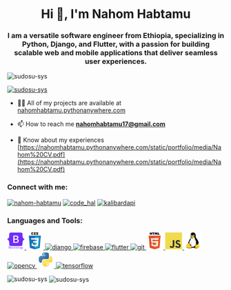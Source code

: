 <h1 align="center">Hi 👋, I'm Nahom Habtamu</h1>
<h3 align="center">I am a versatile software engineer from Ethiopia, specializing in Python, Django, and Flutter, with a passion for building scalable web and mobile applications that deliver seamless user experiences.</h3>

<p align="left"> <img src="https://komarev.com/ghpvc/?username=sudosu-sys&label=Profile%20views&color=0e75b6&style=flat" alt="sudosu-sys" /> </p>

<p align="left"> <a href="https://github.com/ryo-ma/github-profile-trophy"><img src="https://github-profile-trophy.vercel.app/?username=sudosu-sys" alt="sudosu-sys" /></a> </p>

- 👨‍💻 All of my projects are available at [nahomhabtamu.pythonanywhere.com](nahomhabtamu.pythonanywhere.com)

- 📫 How to reach me **nahomhabtamu17@gmail.com**

- 📄 Know about my experiences [https://nahomhabtamu.pythonanywhere.com/static/portfolio/media/Nahom%20CV.pdf](https://nahomhabtamu.pythonanywhere.com/static/portfolio/media/Nahom%20CV.pdf)

<h3 align="left">Connect with me:</h3>
<p align="left">
<a href="https://linkedin.com/in/nahom-habtamu" target="blank"><img align="center" src="https://raw.githubusercontent.com/rahuldkjain/github-profile-readme-generator/master/src/images/icons/Social/linked-in-alt.svg" alt="nahom-habtamu" height="30" width="40" /></a>
<a href="https://instagram.com/code_hal" target="blank"><img align="center" src="https://raw.githubusercontent.com/rahuldkjain/github-profile-readme-generator/master/src/images/icons/Social/instagram.svg" alt="code_hal" height="30" width="40" /></a>
<a href="https://discord.gg/kalibardapi" target="blank"><img align="center" src="https://raw.githubusercontent.com/rahuldkjain/github-profile-readme-generator/master/src/images/icons/Social/discord.svg" alt="kalibardapi" height="30" width="40" /></a>
</p>

<h3 align="left">Languages and Tools:</h3>
<p align="left"> <a href="https://getbootstrap.com" target="_blank" rel="noreferrer"> <img src="https://raw.githubusercontent.com/devicons/devicon/master/icons/bootstrap/bootstrap-plain-wordmark.svg" alt="bootstrap" width="40" height="40"/> </a> <a href="https://www.w3schools.com/css/" target="_blank" rel="noreferrer"> <img src="https://raw.githubusercontent.com/devicons/devicon/master/icons/css3/css3-original-wordmark.svg" alt="css3" width="40" height="40"/> </a> <a href="https://www.djangoproject.com/" target="_blank" rel="noreferrer"> <img src="https://cdn.worldvectorlogo.com/logos/django.svg" alt="django" width="40" height="40"/> </a> <a href="https://firebase.google.com/" target="_blank" rel="noreferrer"> <img src="https://www.vectorlogo.zone/logos/firebase/firebase-icon.svg" alt="firebase" width="40" height="40"/> </a> <a href="https://flutter.dev" target="_blank" rel="noreferrer"> <img src="https://www.vectorlogo.zone/logos/flutterio/flutterio-icon.svg" alt="flutter" width="40" height="40"/> </a> <a href="https://git-scm.com/" target="_blank" rel="noreferrer"> <img src="https://www.vectorlogo.zone/logos/git-scm/git-scm-icon.svg" alt="git" width="40" height="40"/> </a> <a href="https://www.w3.org/html/" target="_blank" rel="noreferrer"> <img src="https://raw.githubusercontent.com/devicons/devicon/master/icons/html5/html5-original-wordmark.svg" alt="html5" width="40" height="40"/> </a> <a href="https://developer.mozilla.org/en-US/docs/Web/JavaScript" target="_blank" rel="noreferrer"> <img src="https://raw.githubusercontent.com/devicons/devicon/master/icons/javascript/javascript-original.svg" alt="javascript" width="40" height="40"/> </a> <a href="https://www.linux.org/" target="_blank" rel="noreferrer"> <img src="https://raw.githubusercontent.com/devicons/devicon/master/icons/linux/linux-original.svg" alt="linux" width="40" height="40"/> </a> <a href="https://opencv.org/" target="_blank" rel="noreferrer"> <img src="https://www.vectorlogo.zone/logos/opencv/opencv-icon.svg" alt="opencv" width="40" height="40"/> </a> <a href="https://www.python.org" target="_blank" rel="noreferrer"> <img src="https://raw.githubusercontent.com/devicons/devicon/master/icons/python/python-original.svg" alt="python" width="40" height="40"/> </a> <a href="https://www.tensorflow.org" target="_blank" rel="noreferrer"> <img src="https://www.vectorlogo.zone/logos/tensorflow/tensorflow-icon.svg" alt="tensorflow" width="40" height="40"/> </a> </p>

<p><img align="left" src="https://github-readme-stats.vercel.app/api/top-langs?username=sudosu-sys&show_icons=true&locale=en&layout=compact" alt="sudosu-sys" /></p>

<p>&nbsp;<img align="center" src="https://github-readme-stats.vercel.app/api?username=sudosu-sys&show_icons=true&locale=en" alt="sudosu-sys" /></p>

